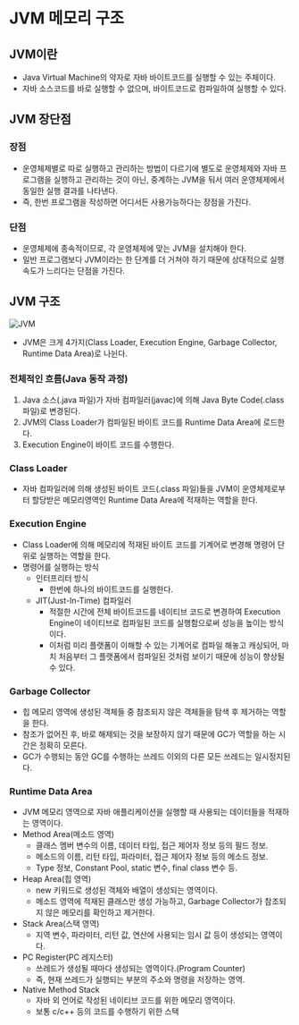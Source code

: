 # JVM 메모리 구조

## JVM이란

- Java Virtual Machine의 약자로 자바 바이트코드를 실행할 수 있는 주체이다.
- 자바 소스코드를 바로 실행할 수 없으며, 바이트코드로 컴파일하여 실행할 수 있다.

## JVM 장단점

### 장점

- 운영체제별로 따로 실행하고 관리하는 방법이 다르기에 별도로 운영체제와 자바 프로그램을 실행하고 관리하는 것이 아닌, 중계하는 JVM을 둬서 여러 운영체제에서 동일한 실행 결과를 나타낸다.
- 즉, 한번 프로그램을 작성하면 어디서든 사용가능하다는 장점을 가진다.

### 단점

- 운영체제에 종속적이므로, 각 운영체제에 맞는 JVM을 설치해야 한다.
- 일반 프로그램보다 JVM이라는 한 단계를 더 거쳐야 하기 때문에 상대적으로 실행 속도가 느리다는 단점을 가진다.

## JVM 구조

![JVM](https://user-images.githubusercontent.com/47625368/120814841-37f69e00-c58a-11eb-9c6c-3763cd15cd07.png)

- JVM은 크게 4가지(Class Loader, Execution Engine, Garbage Collector, Runtime Data Area)로 나뉜다.

### 전체적인 흐름(Java 동작 과정)

1. Java 소스(.java 파일)가 자바 컴파일러(javac)에 의해 Java Byte Code(.class 파일)로 변경된다.
2. JVM의 Class Loader가 컴파일된 바이트 코드를 Runtime Data Area에 로드한다.
3. Execution Engine이 바이트 코드를 수행한다.

### Class Loader

- 자바 컴파일러에 의해 생성된 바이트 코드(.class 파일)들을 JVM이 운영체제로부터 할당받은 메모리영역인 Runtime Data Area에 적재하는 역할을 한다.

### Execution Engine

- Class Loader에 의해 메모리에 적재된 바이트 코드를 기계어로 변경해 명령어 단위로 실행하는 역할을 한다.
- 명령어를 실행하는 방식
  - 인터프리터 방식
    - 한번에 하나의 바이트코드를 실행한다.
  - JIT(Just-In-Time) 컴파일러
    - 적절한 시간에 전체 바이트코드를 네이티브 코드로 변경하여 Execution Engine이 네이티브로 컴파일된 코드를 실행함으로써 성능을 높이는 방식이다.
    - 이처럼 미리 플랫폼이 이해할 수 있는 기계어로 컴파일 해놓고 캐싱되어, 마치 처음부터 그 플랫폼에서 컴파일된 것처럼 보이기 때문에 성능이 향상될 수 있다.

### Garbage Collector

- 힙 메모리 영역에 생성된 객체들 중 참조되지 않은 객체들을 탐색 후 제거하는 역할을 한다.
- 참조가 없어진 후, 바로 해제되는 것을 보장하지 않기 때문에 GC가 역할을 하는 시간은 정확히 모른다.
- GC가 수행되는 동안 GC를 수행하는 쓰레드 이외의 다른 모든 쓰레드는 일시정지된다.

### Runtime Data Area

- JVM 메모리 영역으로 자바 애플리케이션을 실행할 때 사용되는 데이터들을 적재하는 영역이다.
- Method Area(메소드 영역)
  - 클래스 멤버 변수의 이름, 데이터 타입, 접근 제어자 정보 등의 필드 정보.
  - 메소드의 이름, 리턴 타입, 파라미터, 접근 제어자 정보 등의 메소드 정보.
  - Type 정보, Constant Pool, static 변수, final class 변수 등.
- Heap Area(힙 영역)
  - new 키워드로 생성된 객체와 배열이 생성되는 영역이다.
  - 메소드 영역에 적재된 클래스만 생성 가능하고, Garbage Collector가 참조되지 않은 메모리를 확인하고 제거한다.
- Stack Area(스택 영역)
  - 지역 변수, 파라미터, 리턴 값, 연산에 사용되는 임시 값 등이 생성되는 영역이다.
- PC Register(PC 레지스터)
  - 쓰레드가 생성될 때마다 생성되는 영역이다.(Program Counter)
  - 즉, 현재 쓰레드가 실행되는 부분의 주소와 명령을 저장하는 영역.
- Native Method Stack
  - 자바 외 언어로 작성된 네이티브 코드를 위한 메모리 영역이다.
  - 보통 c/c++ 등의 코드를 수행하기 위한 스택
